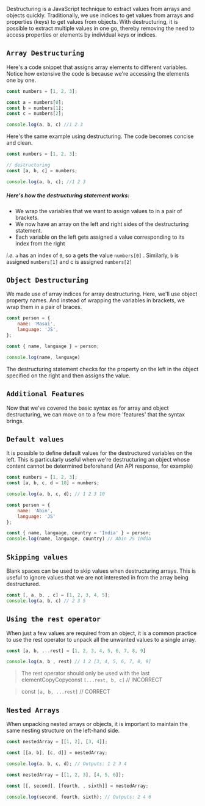 Destructuring is a JavaScript technique to extract values from arrays and objects quickly. Traditionally, we use indices to get values from arrays and properties (keys) to get values from objects. With destructuring, it is possible to extract multiple values in one go, thereby removing the need to access properties or elements by individual keys or indices.

## `Array Destructuring`

Here's a code snippet that assigns array elements to different variables. Notice how extensive the code is because we're accessing the elements one by one.

```js
const numbers = [1, 2, 3];

const a = numbers[0];
const b = numbers[1];
const c = numbers[2];

console.log(a, b, c) //1 2 3
```

Here's the same example using destructuring. The code becomes concise and clean.

```js
const numbers = [1, 2, 3];

// destructuring
const [a, b, c] = numbers;

console.log(a, b, c); //1 2 3
```

##### Here's how the destructuring statement works:
- We wrap the variables that we want to assign values to in a pair of brackets.
- We now have an array on the left and right sides of the destructuring statement.
- Each variable on the left gets assigned a value corresponding to its index from the right

*i.e.* `a` has an index of `0`, so a gets the value `numbers[0]` . Similarly, `b` is assigned `numbers[1]` and c is assigned `numbers[2]`

## `Object Destructuring`

We made use of array indices for array destructuring. Here, we'll use object property names. And instead of wrapping the variables in brackets, we wrap them in a pair of braces.

```js
const person = {
    name: 'Masai',
    language: 'JS',
};

const { name, language } = person;

console.log(name, language) 
```

The destructuring statement checks for the property on the left in the object specified on the right and then assigns the value.


## `Additional Features`

Now that we've covered the basic syntax es for array and object destructuring, we can move on to a few more 'features' that the syntax brings.

## `Default values`

It is possible to define default values for the destructured variables on the left. This is particularly useful when we're destructuring an object whose content cannot be determined beforehand (An API response, for example)

```js
const numbers = [1, 2, 3];
const [a, b, c, d = 10] = numbers;

console.log(a, b, c, d); // 1 2 3 10
```

```js
const person = {
    name: 'Abin',
    language: 'JS'
};

const { name, language, country = 'India' } = person;
console.log(name, language, country) // Abin JS India
```

## `Skipping values`

Blank spaces can be used to skip values when destructuring arrays. This is useful to ignore values that we are not interested in from the array being destructured.

```js
const [, a, b, , c] = [1, 2, 3, 4, 5];
console.log(a, b, c) // 2 3 5
```

## `Using the rest operator`

When just a few values are required from an object, it is a common practice to use the rest operator to unpack all the unwanted values to a single array.

```js
const [a, b, ...rest] = [1, 2, 3, 4, 5, 6, 7, 8, 9]

console.log(a, b , rest) // 1 2 [3, 4, 5, 6, 7, 8, 9]
```

> The rest operator should only be used with the last elementCopyCopyconst `[...rest, b, c]` // INCORRECT

> const `[a, b, ...rest]` // CORRECT

## `Nested Arrays`

When unpacking nested arrays or objects, it is important to maintain the same nesting structure on the left-hand side.

```js
const nestedArray = [[1, 2], [3, 4]];

const [[a, b], [c, d]] = nestedArray;

console.log(a, b, c, d); // Outputs: 1 2 3 4
```

```js
const nestedArray = [[1, 2, 3], [4, 5, 6]];

const [[, second], [fourth, , sixth]] = nestedArray;

console.log(second, fourth, sixth); // Outputs: 2 4 6
```

```js

```